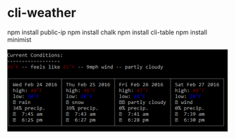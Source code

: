 # cli-weather
npm install public-ip
npm install chalk
npm install cli-table
npm install minimist

![](Screen1.png)